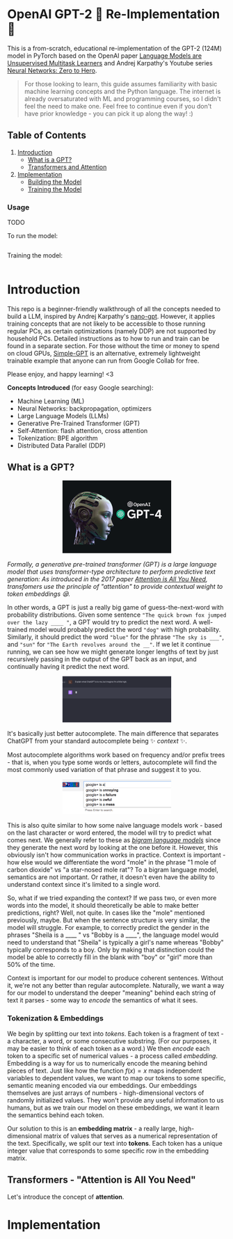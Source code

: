 # OpenAI GPT-2 🤖 Re-Implementation 📖

This is a from-scratch, educational re-implementation of the GPT-2 (124M) model in PyTorch based on the OpenAI paper [Language Models are Unsupervised Multitask Learners](https://d4mucfpksywv.cloudfront.net/better-language-models/language_models_are_unsupervised_multitask_learners.pdf) and Andrej Karpathy's Youtube series [Neural Networks: Zero to Hero](https://www.youtube.com/playlist?list=PLAqhIrjkxbuWI23v9cThsA9GvCAUhRvKZ).

>For those looking to learn, this guide assumes familiarity with basic machine learning concepts and the Python language. The internet is already oversaturated with ML and programming courses, so I didn't feel the need to make one. Feel free to continue even if you don't have prior knowledge - you can pick it up along the way! :)

## Table of Contents

1. [Introduction](#introduction)
    - [What is a GPT?](#what-is-a-gpt)
    - [Transformers and Attention]()
2. [Implementation]()
    - [Building the Model]()
    - [Training the Model]()

### Usage

TODO

To run the model:
```
```

Training the model:
```
```


# Introduction

This repo is a beginner-friendly walkthrough of all the concepts needed to build a LLM, inspired by Andrej Karpathy's [nano-gpt](). However, it applies training concepts that are not likely to be accessible to those running regular PCs, as certain optimizations (namely DDP) are not supported by household PCs. Detailed instructions as to how to run and train can be found in a separate section. For those without the time or money to spend on cloud GPUs, [Simple-GPT]() is an alternative, extremely lightweight trainable example that anyone can run from Google Collab for free.

Please enjoy, and happy learning! <3

**Concepts Introduced** (for easy Google searching):
- Machine Learning (ML)
- Neural Networks: backpropagation, optimizers
- Large Language Models (LLMs)
- Generative Pre-Trained Transformer (GPT)
- Self-Attention: flash attention, cross attention
- Tokenization: BPE algorithm
- Distributed Data Parallel (DDP)

## What is a GPT?

<p align="center"><img src="visuals/big-brain.png" width=250></p>

*Formally, a generative pre-trained transformer (GPT) is a large language model that uses transformer-type architecture to perform predictive text generation: As introduced in the 2017 paper [Attention is All You Need](https://arxiv.org/abs/1706.03762), transfomers use the principle of "attention" to provide contextual weight to token embeddings :sleepy:.*

In other words, a GPT is just a really big game of guess-the-next-word with probability distributions. Given some sentence `"The quick brown fox jumped over the lazy ____ "`, a GPT would try to predict the next word. A well-trained model would probably predict the word `"dog"` with high probability. Similarly, it should predict the word `"blue"` for the phrase `"The sky is ___"`, and `"sun"` for `"The Earth revolves around the __"`. If we let it continue running, we can see how we might generate longer lengths of text by just recursively passing in the output of the GPT back as an input, and continually having it predict the next word. 

<p align="center"><img src="visuals/ChatGPT1.gif" width=250></p>

It's basically just better autocomplete. The main difference that separates ChatGPT from your standard autocomplete being :sparkles: *context* :sparkles:. 

Most autocomplete algorithms work based on frequency and/or prefix trees - that is, when you type some words or letters, autocomplete will find the most commonly used variation of that phrase and suggest it to you. 

<p align="center"><img src="visuals/google+_is.gif" width=250></p>

This is also quite similar to how some naive language models work - based on the last character or word entered, the model will try to predict what comes next. We generally refer to these as [*bigram language models*](https://en.wikipedia.org/wiki/Word_n-gram_language_model) since they generate the next word by looking at the one before it. However, this obviously isn't how communication works in practice. Context is important - how else would we differentiate the word "mole" in the phrase "1 mole of carbon dioxide" vs "a star-nosed mole rat"? To a bigram language model, semantics are not important. Or rather, it doesn't even have the ability to understand context since it's limited to a single word. 

So, what if we tried expanding the context? If we pass two, or even more words into the model, it should theoretically be able to make better predictions, right? Well, not quite. In cases like the "mole" mentioned previously, maybe. But when the sentence structure is very similar, the model will struggle. For example, to correctly predict the gender in the phrases "Sheila is a ____ " vs "Bobby is a ____", the language model would need to understand that "Sheila" is typically a girl's name whereas "Bobby" typically corresponds to a boy. Only by making that distinction could the model be able to correctly fill in the blank with "boy" or "girl" more than 50% of the time. 

Context is important for our model to produce coherent sentences. Without it, we're not any better than regular autocomplete. Naturally, we want a way for our model to understand the deeper "meaning" behind each string of text it parses - some way to *encode* the semantics of what it sees. 

### Tokenization & Embeddings

We begin by splitting our text into *tokens*. Each token is a fragment of text - a character, a word, or some consecutive substring. (For our purposes, it may be easier to think of each token as a word.) We then *encode* each token to a specific set of numerical values - a process called *embedding*. Embedding is a way for us to numerically encode the meaning behind pieces of text. Just like how the function $f(x)=x$ maps independent variables to dependent values, we want to map our tokens to some specific, semantic meaning encoded via our embeddings. Our embeddings themselves are just arrays of numbers - high-dimensional vectors of randomly initialized values. They won't provide any useful information to us humans, but as we train our model on these embeddings, we want it learn the semantics behind each token.

Our solution to this is an **embedding matrix** - a really large, high-dimensional matrix of values that serves as a numerical representation of the text. Specifically, we split our text into **tokens**.  Each token has a unique integer value that corresponds to some specific row in the embedding matrix. 

## Transformers - "Attention is All You Need"

Let's introduce the concept of **attention**. 

# Implementation
